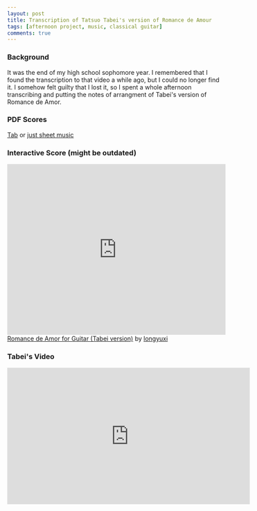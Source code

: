 ```yaml
---
layout: post
title: Transcription of Tatsuo Tabei's version of Romance de Amour
tags: [afternoon project, music, classical guitar]
comments: true
---
```


### Background
It was the end of my high school sophomore year. I remembered that I found the transcription to that video a while ago, but I could no longer find it. I somehow felt guilty that I lost it, so I spent a whole afternoon transcribing and putting the notes of arrangment of Tabei's version of Romance de Amor. 

### PDF Scores
[Tab](/assets/files/Romance%20de%20Amor%20tab.pdf) or [just sheet music](/assets/files/Romance%20de%20Amor%20sheet%20music.pdf)

### Interactive Score (might be outdated)
<iframe width="100%" height="394" src="https://musescore.com/user/29755265/scores/5575060/embed" frameborder="0" allowfullscreen allow="autoplay; fullscreen"></iframe>
<span><a href="https://musescore.com/user/29755265/scores/5575060/s/yQsE9K" target="_blank">Romance de Amor for Guitar (Tabei version)</a> by <a href="https://musescore.com/longyuxi">longyuxi</a></span>

### Tabei's Video
<iframe width="560" height="315" src="https://www.youtube.com/embed/Z5tEd16aBCY" frameborder="0" allow="accelerometer; autoplay; clipboard-write; encrypted-media; gyroscope; picture-in-picture" allowfullscreen></iframe>